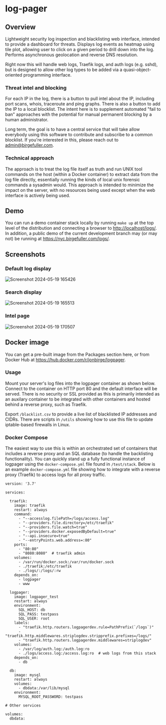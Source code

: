 # log-pager

## Overview

Lightweight security log inspection and blacklisting web interface, intended to provide a dashboard for threats. Displays log events as heatmap using tile plot, allowing user to click on a given period to drill down into the log. Performs asynchronous geolocation and reverse DNS resolution.

Right now this will handle web logs, Traefik logs, and auth logs (e.g. sshd), but is designed to allow other log types to be added via a quasi-object-oriented programming interface.

### Threat intel and blocking

For each IP in the log, there is a button to pull intel about the IP, including port scans, whois, traceroute and ping graphs. There is also a button to add the IP to a local blocklist. The intent here is to supplement automated "fail to ban" approaches with the potential for manual permanent blocking by a human administrator.

Long term, the goal is to have a central service that will take allow everybody using this software to contribute and subscribe to a common blocklist. If you're interested in this, please reach out to admin@birgefuller.com.

### Technical approach

The approach is to treat the log file itself as truth and run UNIX tool commands on the host (within a Docker container) to extract data from the log file directly, essentially running the kinds of local unix forensic commands a sysadmin would. This approach is intended to minimize the impact on the server, with no resources being used except when the web interface is actively being used.

## Demo

You can run a demo container stack locally by running `make up` at the top level of the distribution and connecting a browser to <http://localhost/logs/>. In addition, a public demo of the current development branch may (or may not) be running at <https://nyc.birgefuller.com/logs/>.

## Screenshots

### Default log display

![Screenshot 2024-05-19 165426](https://github.com/jonbirge/logpager/assets/660566/52c76b9b-dc43-480f-a568-02d4b393b41c)

### Search display

![Screenshot 2024-05-19 165513](https://github.com/jonbirge/logpager/assets/660566/4fb13ee7-2e25-4ef3-816d-0cb2d2919363)

### Intel page

![Screenshot 2024-05-19 170507](https://github.com/jonbirge/logpager/assets/660566/ce08c7b3-111e-489b-815d-52241d9d7087)

## Docker image

You can get a pre-built image from the Packages section here, or from Docker Hub at <https://hub.docker.com/r/jonbirge/logpager>.

### Usage

Mount your server's log files into the logpager container as shown below. Connect to the container on HTTP port 80 and the default interface will be served. There is no security or SSL provided as this is primarily intended as an auxilary container to be integrated with other containers and hosted behind a reverse proxy, such as Traefik.

Export `/blacklist.csv` to provide a live list of blacklisted IP addresses and CIDRs. There are scripts in `/utils` showing how to use this file to update iptable-based firewalls in Linux.

### Docker Compose

The easiest way to use this is within an orchestrated set of containers that includes a reverse proxy and an SQL database (to handle the backlisting functionality). You can quickly stand up a fully functional instance of logpager using the `docker-compose.yml` file found in `/test/stack`. Below is an example `docker-compose.yml` file showing how to integrate with a reverse proxy (Traefik) to access logs for all proxy traffic.

```
version: '3.7'

services:

  traefik:
    image: traefik
    restart: always
    command:
      - "--accesslog.filePath=/logs/access.log"
      - "--providers.file.directory=/etc/traefik"
      - "--providers.file.watch=true"
      - "--providers.docker.exposedByDefault=true"
      - "--api.insecure=true"
      - "--entryPoints.web.address=:80"
    ports:
      - "80:80"
      - "8080:8080"  # traefik admin
    volumes:
      - /var/run/docker.sock:/var/run/docker.sock
      - ./traefik:/etc/traefik
      - ./logs/:/logs/:rw
    depends_on:
      - logpager
      - www

  logpager:
    image: logpager_test
    restart: always
    environment:
      SQL_HOST: db
      SQL_PASS: testpass
      SQL_USER: root
    labels:
      - "traefik.http.routers.logpagerdev.rule=PathPrefix(`/logs`)"
      - "traefik.http.middlewares.striplogdev.stripprefix.prefixes=/logs/"
      - "traefik.http.routers.logpagerdev.middlewares=striplogdev"
    volumes:
      - /var/log/auth.log:/auth.log:ro
      - ./logs/access.log:/access.log:ro  # web logs from this stack
    depends_on:
      - db

  db:
    image: mysql
    restart: always
    volumes:
      - dbdata:/var/lib/mysql
    environment:
      MYSQL_ROOT_PASSWORD: testpass

# Other services

volumes:
  dbdata:
```
